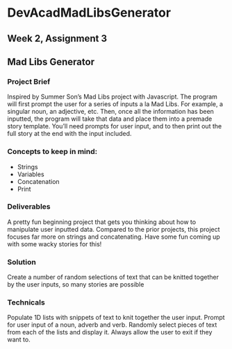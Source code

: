 # DevAcadMadLibsGenerator

## Week 2, Assignment 3

## Mad Libs Generator

### Project Brief

Inspired by Summer Son’s Mad Libs project with Javascript. The program will first prompt the
user for a series of inputs a la Mad Libs. For example, a singular noun, an adjective, etc. Then,
once all the information has been inputted, the program will take that data and place them into a
premade story template. You’ll need prompts for user input, and to then print out the full story at
the end with the input included.

### Concepts to keep in mind:
- Strings
- Variables
- Concatenation
- Print

### Deliverables
A pretty fun beginning project that gets you thinking about how to manipulate user inputted data.
Compared to the prior projects, this project focuses far more on strings and concatenating.
Have some fun coming up with some wacky stories for this!

### Solution
Create a number of random selections of text that can be knitted together by the user inputs, so many stories are possible

### Technicals
Populate 1D lists with snippets of text to knit together the user input.
Prompt for user input of a noun, adverb and verb. Randomly select pieces of text from each of the lists and display it.
Always allow the user to exit if they want to. 
